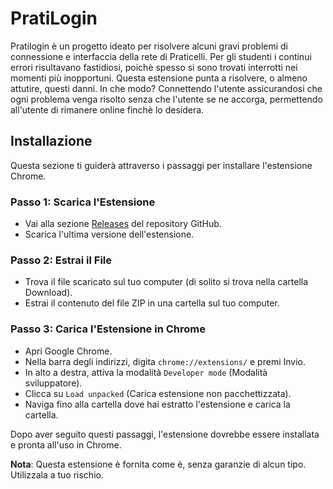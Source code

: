 # PratiLogin

Pratilogin è un progetto ideato per risolvere alcuni gravi problemi di connessione e interfaccia della rete di Praticelli.
Per gli studenti i continui errori risultavano fastidiosi, poichè spesso si sono trovati interrotti nei momenti più inopportuni.
Questa estensione punta a risolvere, o almeno attutire, questi danni.
In che modo? Connettendo l'utente assicurandosi che ogni problema venga risolto senza che l'utente se ne accorga, permettendo all'utente di rimanere online finchè lo desidera.

## Installazione

Questa sezione ti guiderà attraverso i passaggi per installare l'estensione Chrome.

### Passo 1: Scarica l'Estensione

- Vai alla sezione [Releases](URL-alla-sezione-Releases-del-tuo-repository) del repository GitHub.
- Scarica l'ultima versione dell'estensione.

### Passo 2: Estrai il File

- Trova il file scaricato sul tuo computer (di solito si trova nella cartella Download).
- Estrai il contenuto del file ZIP in una cartella sul tuo computer.

### Passo 3: Carica l'Estensione in Chrome

- Apri Google Chrome.
- Nella barra degli indirizzi, digita `chrome://extensions/` e premi Invio.
- In alto a destra, attiva la modalità `Developer mode` (Modalità sviluppatore).
- Clicca su `Load unpacked` (Carica estensione non pacchettizzata).
- Naviga fino alla cartella dove hai estratto l'estensione e carica la cartella.

Dopo aver seguito questi passaggi, l'estensione dovrebbe essere installata e pronta all'uso in Chrome.

**Nota**: Questa estensione è fornita come è, senza garanzie di alcun tipo. Utilizzala a tuo rischio.

